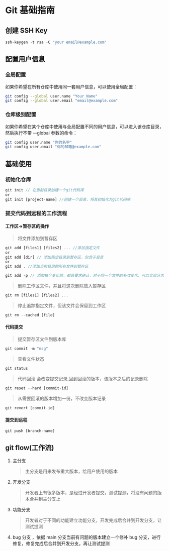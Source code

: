 # Git 基础指南

## 创建 SSH Key

```ts
ssh-keygen -t rsa -C "your email@example.com"
```

## 配置用户信息

### 全局配置

如果你希望在所有仓库中使用同一套用户信息，可以使用全局配置：

```bash
git config --global user.name "Your Name"
git config --global user.email "email@example.com"
```

### 仓库级别配置

如果你希望在某个仓库中使用与全局配置不同的用户信息，可以进入该仓库目录，然后执行不带 --global 参数的命令：

```bash
git config user.name "你的名字"
git config user.email "你的邮箱@example.com"
```

## 基础使用

### 初始化仓库

```ts
git init // 在当前目录创建一个git代码库
or
git init [project-name] //创建一个目录，将其初始化为git代码库
```

### 提交代码到远程的工作流程

#### 工作区->暂存区的操作

> 将文件添加到暂存区

```ts
git add [files1] [files2] ... //添加指定文件
or
git add [dir] // 添加指定目录到暂存区，包含子目录
or
git add . //添加当前目录的所有文件到暂存区

git add -p // 添加每个变化前，都会要求确认，对于同一个文件的多次变化，可以实现分次提交
```

> 删除工作区文件，并且将这次删除放入暂存区

```ts
git rm [files1] [files2] ...
```

> 停止追踪指定文件，但该文件会保留到工作区

```ts
git rm --cached [file]
```

#### 代码提交

> 提交暂存区文件到版本库

```ts
git commit -m "msg"
```

> 查看文件状态

```ts
git status
```

> 代码回滚
> 会改变提交记录,回到回滚的版本，该版本之后的记录删除

```ts
git reset --hard [commit-id]
```

> 从需要回滚的版本增加一份，不改变版本记录

```ts
git revert [commit-id]
```

#### 提交到远程

```ts
git push [branch-name]
```

## git flow(工作流)

1. 主分支
   > 主分支是用来发布重大版本，给用户使用的版本
2. 开发分支
   > 开发者上有很多版本，是经过开发者提交，测试提测，将没有问题的版本合并到主分支上
3. 功能分支
   > 开发者对于不同的功能建立功能分支，开发完成后合并到开发分支，让测试提测
4. bug 分支 ，依据 main 分支当前有问题的版本建立一个修补 bug 分支，进行修复，修复完成后合并到开发分支，再让测试提测
